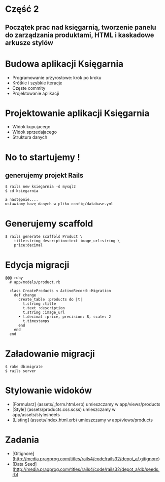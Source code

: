 <!SLIDE title-slide transition=fade>

# Część 2 #

<!SLIDE transition=fade>

## Początek prac nad księgarnią, tworzenie panelu do zarządzania produktami, HTML i kaskadowe arkusze stylów ##

<!SLIDE bullets incremental transition=fade>

# Budowa aplikacji Księgarnia

* Programowanie przyrostowe: krok po kroku
* Krótkie i szybkie iteracje
* Częste commity
* Projektowanie aplikacji

<!SLIDE  bullets incremental transition=fade>

# Projektowanie aplikacji Księgarnia

* Widok kupujacego
* Widok sprzedajacego
* Struktura danych


<!SLIDE  commandline incremental transition=fade>

# No to startujemy !
## generujemy projekt Rails

    $ rails new ksiegarnia -d mysql2
    $ cd ksiegarnia

    a następnie....
    ustawiamy bazę danych w pliku config/database.yml

<!SLIDE transition=fade>

# Generujemy scaffold

<!SLIDE commandline incremental transition=fade>

    $ rails generate scaffold Product \
        title:string description:text image_url:string \
        price:decimal

<!SLIDE small transition=fade>

# Edycja migracji 

    @@@ ruby
      # app/models/product.rb

      class CreateProducts < ActiveRecord::Migration 
        def change
          create_table :products do |t| 
            t.string :title
            t.text :description 
            t.string :image_url
          ➤ t.decimal :price, precision: 8, scale: 2
            t.timestamps
          end 
        end
      end


<!SLIDE commandline incremental transition=fade>

# Załadowanie migracji
  
    $ rake db:migrate
    $ rails server

<!SLIDE small transition=fade>

# Stylowanie widoków

<!SLIDE bullets incremental transition=fade>


* [Formularz] (assets/_form.html.erb) umieszczamy w app/views/products
* [Style] (assets/products.css.scss) umieszczamy w app/assets/stylesheets
* [Listing] (assets/index.html.erb) umieszczamy w app/views/products

<!SLIDE bullets incremental small transition=fade>

# Zadania

* [Gitignore] (http://media.pragprog.com/titles/rails4/code/rails32/depot_a/.gitignore) 
* [Data Seed] (http://media.pragprog.com/titles/rails4/code/rails32/depot_a/db/seeds.rb)